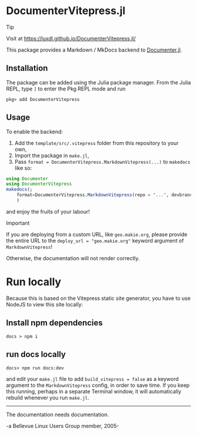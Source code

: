 # DocumenterVitepress.jl

> [!TIP]
> Visit at https://luxdl.github.io/DocumenterVitepress.jl/

This package provides a Markdown / MkDocs backend to [Documenter.jl](https://documenter.juliadocs.org/stable/).

## Installation

The package can be added using the Julia package manager. From the Julia REPL, type `]` to enter the Pkg REPL mode and run

```shell
pkg> add DocumenterVitepress
```

## Usage

To enable the backend:
1. Add the `template/src/.vitepress` folder from this repository to your own,
2. Import the package in `make.jl`,
3. Pass `format = DocumenterVitepress.MarkdownVitepress(...)` to `makedocs` like so:

```julia
using Documenter
using DocumenterVitepress
makedocs(;
    format=DocumenterVitepress.MarkdownVitepress(repo = "...", devbranch = "...", devurl = "dev"),
    )
```
and enjoy the fruits of your labour!

> [!IMPORTANT]  
> If you are deploying from a custom URL, like `geo.makie.org`, 
> please provide the entire URL to the `deploy_url = "geo.makie.org"` keyword argument 
> of `MarkdownVitepress`!  
> 
> Otherwise, the documentation will not render correctly.

# Run locally

Because this is based on the Vitepress static site generator, you have to use NodeJS to view this site locally:

## Install npm dependencies

```shell
docs > npm i
```

## run docs locally

```shell
docs> npm run docs:dev 
```
and edit your `make.jl` file to add `build_vitepress = false` as a keyword argument to the `MarkdownVitepress` config, in order to save time.  If you keep this running, perhaps in a separate Terminal window, it will automatically rebuild whenever you run `make.jl`.

***

The documentation needs documentation.

-a Bellevue Linux Users Group member, 2005-